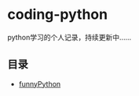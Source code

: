 # coding-python

python学习的个人记录，持续更新中……



## 目录

- [funnyPython](https://github.com/comeCU/coding-python/tree/master/funnyPython)

